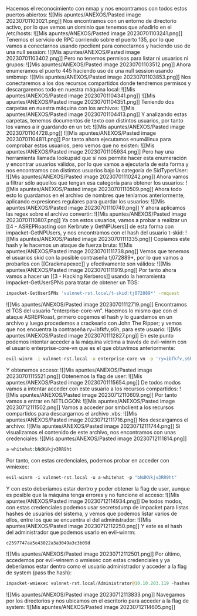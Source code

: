 Hacemos el reconocimiento con nmap y nos encontramos con todos estos puertos abiertos:
![[Mis apuntes/ANEXOS/Pasted image 20230701103021.png]]
Nos encontramos con un entorno de directorio activo, por lo que vemos un dominio que tenemos que añadirlo en el /etc/hosts:
![[Mis apuntes/ANEXOS/Pasted image 20230701103241.png]]
Tenemos el servicio de RPC corriendo sobre el puerto 135, por lo que vamos a conectarnos usando rpcclient para conectarnos y haciendo uso de una null session:
![[Mis apuntes/ANEXOS/Pasted image 20230701103402.png]]
Pero no tenemos permisos para listar ni usuarios ni grupos:
![[Mis apuntes/ANEXOS/Pasted image 20230701103512.png]]
Ahora enumeramos el puerto 445 haciendo uso de una null session usando smbmap:
![[Mis apuntes/ANEXOS/Pasted image 20230701103853.png]]
Nos conectaremos a los dos recursos compartidos donde tendremos permisos y descargaremos todo en nuestra máquina local:
![[Mis apuntes/ANEXOS/Pasted image 20230701104341.png]]
![[Mis apuntes/ANEXOS/Pasted image 20230701104351.png]]
Teniendo dos carpetas en nuestra máquina con los archivos:
![[Mis apuntes/ANEXOS/Pasted image 20230701104413.png]]
Y analizando estas carpetas, tenemos documentos de texto con distintos usuarios, por tanto los vamos a ir guardando en un txt:
![[Mis apuntes/ANEXOS/Pasted image 20230701104728.png]]
![[Mis apuntes/ANEXOS/Pasted image 20230701104811.png]]
Por tanto ahora ejecutamos enum4linux para comprobar estos usuarios, pero vemos que no existen:
![[Mis apuntes/ANEXOS/Pasted image 20230701105934.png]]
Pero hay una herramienta llamada lookupsid que sí nos permite hacer esta enumeración y encontrar usuarios válidos, por lo que vamos a ejecutarla de esta forma y nos encontramos con distintos usuarios bajo la categoría de SidTyperUser:
![[Mis apuntes/ANEXOS/Pasted image 20230701110242.png]]
Ahora vamos a filtrar sólo aquellos que tengan esa categoría para obtener los usuarios:
![[Mis apuntes/ANEXOS/Pasted image 20230701110509.png]]
Ahora todo esto lo guardamos en el archivo de nombres que teníamos anteriormente, aplicando expresiones regulares para guardar los usuarios:
![[Mis apuntes/ANEXOS/Pasted image 20230701110749.png]]
Y ahora aplicamos las regex sobre el archivo convertir:
![[Mis apuntes/ANEXOS/Pasted image 20230701110807.png]]
Ya con estos usuarios, vamos a probar a realizar un [[4 - ASREPRoasting con Kerbrute y GetNPUsers]] de esta forma con impacket-GetNPUsers, y nos encontramos con el hash del usuario t-skid:
![[Mis apuntes/ANEXOS/Pasted image 20230701111335.png]]
Copiamos este hash y le hacemos un ataque de fuerza bruta:
![[Mis apuntes/ANEXOS/Pasted image 20230701111738.png]]
Vemos que tenemos el usuarios skid con la posible contraseña tj072889*, por lo que vamos a probarlos con [[Crackmapexec]] y efectivamente son válidos:
![[Mis apuntes/ANEXOS/Pasted image 20230701111919.png]]
Por tanto ahora vamos a hacer un [[3 - Hacking Kerberos]] usando la herramienta impacket-GetUserSPNs para tratar de obtener un TGS:
```bash
impacket-GetUserSPNs 'vulnnet-rst.local/t-skid:tj072889*' -request
```
![[Mis apuntes/ANEXOS/Pasted image 20230701112719.png]]
Encontramos el TGS del usuario “enterprise-core-vn”. Hacemos lo mismo que con el ataque ASREPRoast, primero cogemos el hash y lo guardamos en un archivo y luego procedemos a crackearlo con John The Ripper; y vemos que nos encuentra la contraseña ry=ibfkfv,s6h, para este usuario:
![[Mis apuntes/ANEXOS/Pasted image 20230701112827.png]]
En este punto podemos intentar acceder a la máquina víctima a través de evil-winrm con el usuario enterprise-core-vn que es el que obtuvimos anteriormente:
```bash
evil-winrm -i vulnnet-rst.local -u enterprise-core-vn -p 'ry=ibfkfv,s6h,'
```
Y obtenemos acceso:
![[Mis apuntes/ANEXOS/Pasted image 20230701115521.png]]
Obtenemos la flag de user:
![[Mis apuntes/ANEXOS/Pasted image 20230701115654.png]]
De todos modos vamos a intentar acceder con este usuario a los recursos compartidos:
![[Mis apuntes/ANEXOS/Pasted image 20230712110609.png]]
Por tanto vamos a entrar en NETLOGON:
![[Mis apuntes/ANEXOS/Pasted image 20230712111502.png]]
Vamos a acceder por smbclient a los recursos compartidos para descargarnos el archivo .vbs:
![[Mis apuntes/ANEXOS/Pasted image 20230712111716.png]]
Nos descargamos el archivo:
![[Mis apuntes/ANEXOS/Pasted image 20230712111744.png]]
Si visualizamos el contenido de este archivo, nos encontramos con unas credenciales:
![[Mis apuntes/ANEXOS/Pasted image 20230712111814.png]]
```php
a-whitehat:bNdKVkjv3RR9ht
```
Por tanto, con estas credenciales, podemos probar en acceder con wmiexec:
```php
evil-winrm -i vulnnet-rst.local -u a-whitehat -p "bNdKVkjv3RR9ht"
```
Y con esto deberíamos estar dentro y poder obtener la flag de user, aunque es posible que la máquina tenga errores y no funcione el acceso:
![[Mis apuntes/ANEXOS/Pasted image 20230712114934.png]]
De todos modos, con estas credenciales podemos usar secretsdump de impacket para listas hashes de usuarios del sistema, y vemos que podemos listar varios de ellos, entre los que se encuentra el del administrador:
![[Mis apuntes/ANEXOS/Pasted image 20230712112250.png]]
Y este es el hash del administrador que podemos usarlo en evil-winrm:
```php
c2597747aa5e43022a3a3049a3c3b09d
```
![[Mis apuntes/ANEXOS/Pasted image 20230712112501.png]]
Por último, accedemos por evil-winrem o wmiexec con estas credenciales y ya deberíamos estar dentro como el usuario administrador y acceder a la flag de system (pass the hash):
```php
impacket-wmiexec vulnnet-rst.local/Administrator@10.10.203.119 -hashes aad3b435b51404eeaad3b435b51404ee:c2597747aa5e43022a3a3049a3c3b09d
```
![[Mis apuntes/ANEXOS/Pasted image 20230712113833.png]]
Navegamos por los directorios y nos ubicamos en el escritorio para acceder a la flag de system:
![[Mis apuntes/ANEXOS/Pasted image 20230712114605.png]]
